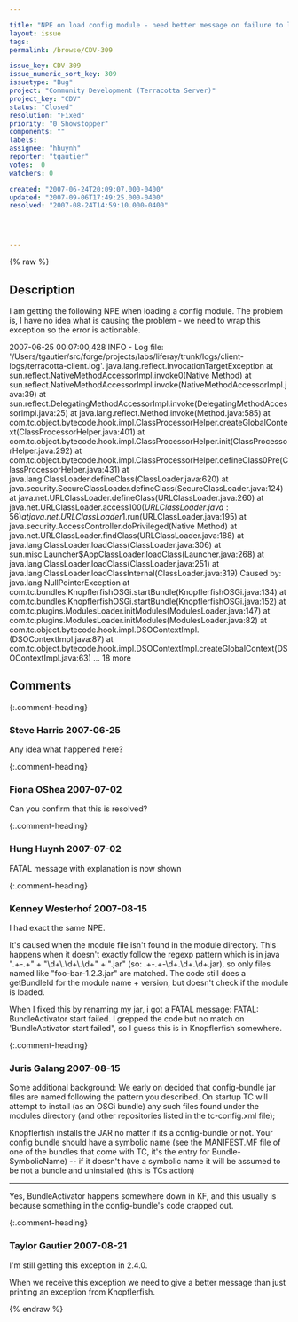 ```yaml
---

title: "NPE on load config module - need better message on failure to load/init modules"
layout: issue
tags: 
permalink: /browse/CDV-309

issue_key: CDV-309
issue_numeric_sort_key: 309
issuetype: "Bug"
project: "Community Development (Terracotta Server)"
project_key: "CDV"
status: "Closed"
resolution: "Fixed"
priority: "0 Showstopper"
components: ""
labels: 
assignee: "hhuynh"
reporter: "tgautier"
votes:  0
watchers: 0

created: "2007-06-24T20:09:07.000-0400"
updated: "2007-09-06T17:49:25.000-0400"
resolved: "2007-08-24T14:59:10.000-0400"




---
```


{% raw %}

## Description

<div markdown="1" class="description">

I am getting the following NPE when loading a config module.  The problem is, I have no idea what is causing the problem - we need to wrap this exception so the error is actionable.

2007-06-25 00:07:00,428 INFO - Log file: '/Users/tgautier/src/forge/projects/labs/liferay/trunk/logs/client-logs/terracotta-client.log'.
java.lang.reflect.InvocationTargetException
        at sun.reflect.NativeMethodAccessorImpl.invoke0(Native Method)
        at sun.reflect.NativeMethodAccessorImpl.invoke(NativeMethodAccessorImpl.java:39)
        at sun.reflect.DelegatingMethodAccessorImpl.invoke(DelegatingMethodAccessorImpl.java:25)
        at java.lang.reflect.Method.invoke(Method.java:585)
        at com.tc.object.bytecode.hook.impl.ClassProcessorHelper.createGlobalContext(ClassProcessorHelper.java:401)
        at com.tc.object.bytecode.hook.impl.ClassProcessorHelper.init(ClassProcessorHelper.java:292)
        at com.tc.object.bytecode.hook.impl.ClassProcessorHelper.defineClass0Pre(ClassProcessorHelper.java:431)
        at java.lang.ClassLoader.defineClass(ClassLoader.java:620)
        at java.security.SecureClassLoader.defineClass(SecureClassLoader.java:124)
        at java.net.URLClassLoader.defineClass(URLClassLoader.java:260)
        at java.net.URLClassLoader.access$100(URLClassLoader.java:56)
        at java.net.URLClassLoader$1.run(URLClassLoader.java:195)
        at java.security.AccessController.doPrivileged(Native Method)
        at java.net.URLClassLoader.findClass(URLClassLoader.java:188)
        at java.lang.ClassLoader.loadClass(ClassLoader.java:306)
        at sun.misc.Launcher$AppClassLoader.loadClass(Launcher.java:268)
        at java.lang.ClassLoader.loadClass(ClassLoader.java:251)
        at java.lang.ClassLoader.loadClassInternal(ClassLoader.java:319)
Caused by: java.lang.NullPointerException
        at com.tc.bundles.KnopflerfishOSGi.startBundle(KnopflerfishOSGi.java:134)
        at com.tc.bundles.KnopflerfishOSGi.startBundle(KnopflerfishOSGi.java:152)
        at com.tc.plugins.ModulesLoader.initModules(ModulesLoader.java:147)
        at com.tc.plugins.ModulesLoader.initModules(ModulesLoader.java:82)
        at com.tc.object.bytecode.hook.impl.DSOContextImpl.<init>(DSOContextImpl.java:87)
        at com.tc.object.bytecode.hook.impl.DSOContextImpl.createGlobalContext(DSOContextImpl.java:63)
        ... 18 more



</div>

## Comments


{:.comment-heading}
### **Steve Harris** <span class="date">2007-06-25</span>

<div markdown="1" class="comment">

Any idea what happened here?

</div>


{:.comment-heading}
### **Fiona OShea** <span class="date">2007-07-02</span>

<div markdown="1" class="comment">

Can you confirm that this is resolved?

</div>


{:.comment-heading}
### **Hung Huynh** <span class="date">2007-07-02</span>

<div markdown="1" class="comment">

FATAL message with explanation is now shown

</div>


{:.comment-heading}
### **Kenney Westerhof** <span class="date">2007-08-15</span>

<div markdown="1" class="comment">

I had exact the same NPE.

It's caused when the module file isn't found in the module directory. This happens when it doesn't exactly follow the regexp pattern
which is in java  ".+-.+" + "\\d+\\.\\d+\\.\\d+" + ".jar"    (so: .+-.+-\d+\.\d+\.\d+.jar), so only files named like "foo-bar-1.2.3.jar"
are matched.
The code still does a getBundleId for the module name + version, but doesn't check if the module is loaded.

When I fixed this by renaming my jar, i got a FATAL message: FATAL: BundleActivator start failed.
I grepped the code but no match on 'BundleActivator start failed", so I guess this is in Knopflerfish somewhere.



</div>


{:.comment-heading}
### **Juris Galang** <span class="date">2007-08-15</span>

<div markdown="1" class="comment">

Some additional background:
We  early on decided that config-bundle jar files are named following the pattern you described. On startup TC will attempt to install (as an OSGi bundle) any such files found under the modules directory (and other repositories listed in the tc-config.xml file); 

Knopflerfish installs the JAR no matter if its a config-bundle or not. Your config bundle should have a symbolic name (see the MANIFEST.MF file of one of the bundles that come with TC, it's the entry for Bundle-SymbolicName) -- if it doesn't have a symbolic name it will be assumed to be not a bundle and uninstalled (this is TCs action)

---

Yes, BundleActivator happens somewhere down in KF, and this usually is because something in the config-bundle's code crapped out. 





</div>


{:.comment-heading}
### **Taylor Gautier** <span class="date">2007-08-21</span>

<div markdown="1" class="comment">

I'm still getting this exception in 2.4.0.

When we receive this exception we need to give a better message than just printing an exception from Knopflerfish.

</div>



{% endraw %}
